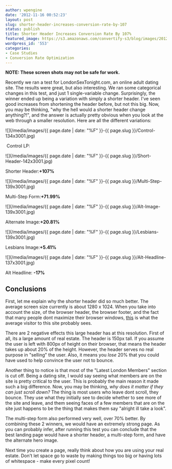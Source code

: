 ```yaml
---
author: wpengine
date: '2012-11-16 00:52:23'
layout: post
slug: shorter-header-increases-conversion-rate-by-107
status: publish
title: Shorter Header Increases Conversion Rate By 107%
featured_image: https://s3.amazonaws.com/convertify-s3/blog/images/2012/11/Screen-Shot-2012-11-15-at-11.41.27-PM.png
wordpress_id: '553'
categories:
- Case Studies
- Conversion Rate Optimization
---
```


**NOTE: These screen shots may not be safe for work.**

Recently we ran a test for LondonSexTonight.com, an online adult dating site. The results were great, but also interesting. We ran some categorical changes in this test, and just 1 single-variable change. Surprisingly, the winner ended up being a variation with simply a shorter header. I've seen good increases from shortening the header before, but not this big. Now, you may be thinking, "why the hell would a shorter header change anything?!", and the answer is actually pretty obvious when you look at the web through a smaller resolution. Here are all the different variations:

![](/media/images/{{ page.date | date: "%F" }}-{{ page.slug }}/Control-134x3001.jpg)

 Control LP:

![](/media/images/{{ page.date | date: "%F" }}-{{ page.slug }}/Short-Header-142x3001.jpg)

Shorter Header:**+107%**

![](/media/images/{{ page.date | date: "%F" }}-{{ page.slug }}/Multi-Step-139x3001.jpg)

Multi-Step Form:**+71.99%**

![](/media/images/{{ page.date | date: "%F" }}-{{ page.slug }}/Alt-Image-139x3001.jpg)

Alternate Image:**+20.81%**

![](/media/images/{{ page.date | date: "%F" }}-{{ page.slug }}/Lesbians-139x3001.jpg)

Lesbians Image:**+5.41%**

![](/media/images/{{ page.date | date: "%F" }}-{{ page.slug }}/Alt-Headline-137x3001.jpg)

Alt Headline: **-17%**

## Conclusions

First, let me explain why the shorter header did so much better. The average screen size currently is about 1280 x 1024. When you take into account the size, of the browser header, the browser footer, and the fact that many people dont maximize their browser windows, [this](http://convertify.wpengine.com/wp-content/uploads/2012/11/Screen-Shot-2012-11-16-at-12.35.44-AM.png) is what the average visitor to this site probably sees.

There are 2 negative effects this large header has at this resolution. First of all, its a large amount of real estate. The header is 150px tall. If you assume the user is left with 800px of height on their browser, that means the header takes up about 20% of the height. However, the header serves no real purpose in "selling" the user. Also, it means you _lose_ 20% that you could have used to help convince the user not to bounce.

Another thing to notice is that most of the "Latest London Members" section is cut off. Being a dating site, I would say seeing what members are on the site is pretty critical to the user. This is probably the main reason it made such a big difference. Now, you may be thinking, _why does it matter if they can just scroll down?_ The thing is most users who leave dont scroll, they bounce. They use what they initially see to decide whether to see more of the site and leave, and them seeing faces of a few members that are on the site just happens to be the thing that makes them say "alright ill take a look".

The multi-step form also performed very well, over 70% better. By combining these 2 winners, we would have an extremely strong page. As you can probably infer, after running this test you can conclude that the best landing page would have a shorter header, a multi-step form, and have the alternate hero image.

Next time you create a page, really think about how you are using your real estate. Don't let space go to waste by making things too big or having lots of whitespace - make every pixel count!
